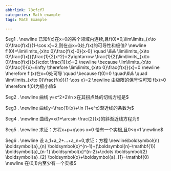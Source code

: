 ```yaml
---
abbrlink: 78cfcf7
categories: Math example
tags: Math Example

---
```

$eg1 .
\newline 已知f(x)在x=0的某个领域内连续,且f(0)=0,\lim\limits_{x\to 0}\frac{f(x)}{1-\cos x}=2,则在点x=0处,f(x)的可导性和极值?
\newline f'(0)=\lim\limits_{x\to 0}\frac{f(x)-0}{x-0} \quad \&\& \lim\limits_{x\to 0}\frac{f(x)}{\frac{1}{2}x^2}=2\rightarrow \frac{1}{2}\lim\limits_{x\to 0}\frac{f(x)}{x}\cdot \frac{1}{x}=2
\newline \because \lim\limits_{x\to 0}\frac{1}{x}=\infty    \therefore  \lim\limits_{x\to 0}\frac{f(x)}{x}=0 
\newline \therefore f'(x)在x=0处可导 \quad \because f(0)=0 \quad\&\& \quad \lim\limits_{x\to 0}\frac{f(x)}{1-\cos x}=2
\newline 由极限的保号性可知 f(x)>0 \therefore f(0)为极小值$

$eg2 .
\newline 曲线 y=x^2+2\ln x在其拐点处的切线方程是$



$eg3 .
\newline 曲线y=\frac{1}{x}+\ln (1+e^x)渐近线的条数为$

$eg4 .
\newline 曲线y=x(1+\arcsin \frac{2}{x}的斜渐近线方程为$

$eg5 .
\newline 求证：方程x+p+q\cos x=0 恰有一个实根,且0<q<1 
\newline$

$eg6 .
\newline 设 a_1+a_2+...+a_n=0,求证：方程
\newline\boldsymbol{n} \boldsymbol{a}_{n} \boldsymbol{x}^{n-1}+(\boldsymbol{n}-\mathbf{1}) \boldsymbol{a}_{n-1} \boldsymbol{x}^{n-2}+\cdots \boldsymbol{2} \boldsymbol{a}_{2} \boldsymbol{x}+\boldsymbol{a}_{1}=\mathbf{0} 
\newline 在(0,1)内至少有一个实根$
